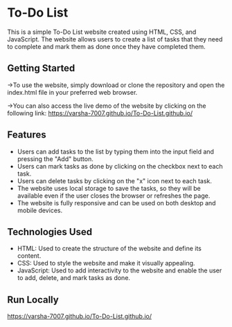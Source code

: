 
# To-Do List

This is a simple To-Do List website created using HTML, CSS, and JavaScript. The website allows users to create a list of tasks that they need to complete and mark them as done once they have completed them.
## Getting Started

->To use the website, simply download or clone the repository and open the index.html file in your preferred web browser.

->You can also access the live demo of the website by clicking on the following link: https://varsha-7007.github.io/To-Do-List.github.io/
## Features

- Users can add tasks to the list by typing them into the input field and pressing the "Add" button.
- Users can mark tasks as done by clicking on the checkbox next to each task.
- Users can delete tasks by clicking on the "x" icon next to each task.
- The website uses local storage to save the tasks, so they will be available even if the user closes the browser or refreshes the page.
- The website is fully responsive and can be used on both desktop and mobile devices.


## Technologies Used

- HTML: Used to create the structure of the website and define its content.
- CSS: Used to style the website and make it visually appealing.
- JavaScript: Used to add interactivity to the website and enable the user to add, delete, and mark tasks as done.


## Run Locally

https://varsha-7007.github.io/To-Do-List.github.io/

